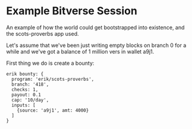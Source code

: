 Example Bitverse Session
========================

An example of how the world could get bootstrapped into existence, and the scots-proverbs app used.

Let's assume that we've been just writing empty blocks on branch 0 for a while and we've got a balance of 1 million vers in wallet a9j1.

First thing we do is create a bounty: 

    erik bounty: {
      program: 'erik/scots-proverbs',
      branch: '418',
      checks: 1,
      payout: 0.1
      cap: '10/day',
      inputs: [
        {source: 'a9j1', amt: 4000}
      ]
    }


